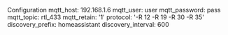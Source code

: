 Configuration
mqtt_host: 192.168.1.6
mqtt_user: user
mqtt_password: pass
mqtt_topic: rtl_433
mqtt_retain: '1'
protocol: '-R 12 -R 19 -R 30 -R 35'
discovery_prefix: homeassistant
discovery_interval: 600

​